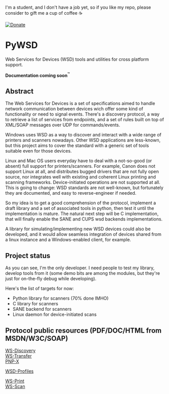 I'm a student, and I don't have a job yet, so if you like my repo, please consider to gift me a cup of coffee :coffee: 

[![Donate](https://img.shields.io/badge/Donate-PayPal-green.svg)](https://www.paypal.com/cgi-bin/webscr?cmd=_s-xclick&hosted_button_id=YRKMLJXGDD7XN)


# PyWSD
Web Services for Devices (WSD) tools and utilities for cross platform support.

**Documentation coming soon<sup>:tm:</sup>**

## Abstract
The Web Services for Devices is a set of specifications aimed to handle network communication between devices wich offer some kind of functionality or need to signal events. There's a discovery protocol, a way to retrieve a list of services from endpoints, and a set of rules built on top of XML/SOAP messages over UDP for commands/events.

Windows uses WSD as a way to discover and interact with a wide range of printers and scanners nowadays. Other WSD applications are less-known, but this project aims to cover the standard with a generic set of tools suitable even for those devices.

Linux and Mac OS users everyday have to deal with a not-so-good (or absent) full support for printers/scanners. For example, Canon does not support Linux at all, and distributes bugged drivers that are not fully open source, nor integrates well with existing and coherent Linux printing and scanning frameworks. Device-initiated operations are not supported at all. This is going to change: WSD standards are not well-known, but fortunately they are documented, and easy to reverse-engineer if needed.

So my idea is to get a good comprehension of the protocol, implement a draft library and a set of associated tools in python, then test it until the implementation is mature. The natural next step will be C implementation, that will finally enable the SANE and CUPS wsd backends implementations. 

A library for simulating/implementing new WSD devices could also be developed, and it would allow seamless integration of devices shared from a linux instance and a Windows-enabled client, for example. 

## Project status

As you can see, I'm the only developer. I need people to test my library, develop tools from it (some demo bits are among the modules, but they're just for on-the-fly debug while developing). 

Here's the list of targets for now:

* Python library for scanners (70% done IMHO)
* C library for scanners
* SANE backend for scanners
* Linux daemon for device-initiated scans


## Protocol public resources (PDF/DOC/HTML from MSDN/W3C/SOAP)

[WS-Discovery](http://specs.xmlsoap.org/ws/2005/04/discovery/ws-discovery.pdf)\
[WS-Transfer](https://www.w3.org/Submission/WS-Transfer)\
[PNP-X](http://download.microsoft.com/download/a/f/7/af7777e5-7dcd-4800-8a0a-b18336565f5b/PnPX-spec.doc)

[WSD-Profiles](http://specs.xmlsoap.org/ws/2006/02/devprof/devicesprofile.pdf)

[WS-Print](http://download.microsoft.com/download/E/9/7/E974CFCB-4B3B-40CC-AF92-4F7F84477F0B/Printer.zip)\
[WS-Scan](http://download.microsoft.com/download/9/C/5/9C5B2167-8017-4BAE-9FDE-D599BAC8184A/ScanService.zip)

